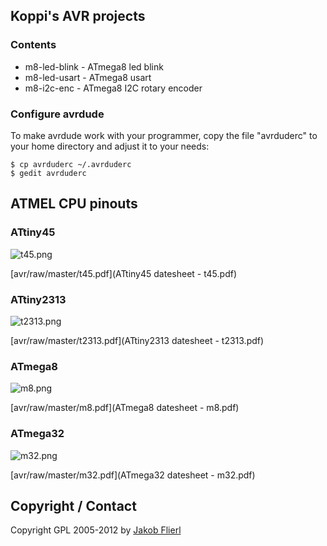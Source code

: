## Koppi's AVR projects

### Contents

* m8-led-blink - ATmega8 led blink
* m8-led-usart - ATmega8 usart
* m8-i2c-enc   - ATmega8 I2C rotary encoder

### Configure avrdude

To make avrdude work with your programmer, copy the file "avrduderc" to your home directory and adjust it to your needs:
```
$ cp avrduderc ~/.avrduderc
$ gedit avrduderc
```

## ATMEL CPU pinouts

### ATtiny45

![t45.png](avr/raw/master/t45.png)

[avr/raw/master/t45.pdf](ATtiny45 datesheet - t45.pdf)

### ATtiny2313

![t2313.png](avr/raw/master/t2313.png)

[avr/raw/master/t2313.pdf](ATtiny2313 datesheet - t2313.pdf)

### ATmega8

![m8.png](avr/raw/master/m8.png)

[avr/raw/master/m8.pdf](ATmega8 datesheet - m8.pdf)

### ATmega32

![m32.png](avr/raw/master/m32.png)

[avr/raw/master/m32.pdf](ATmega32 datesheet - m32.pdf)

## Copyright / Contact

Copyright GPL 2005-2012 by [Jakob Flierl](https://github.com/koppi)

